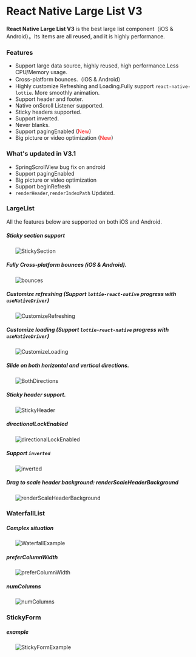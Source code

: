 <!--
 * @Author: 石破天惊
 * @email: shanshang130@gmail.com
 * @Date: 2021-07-29 18:09:43
 * @LastEditTime: 2021-07-29 18:22:48
 * @LastEditors: 石破天惊
 * @Description: 
-->
# **React Native Large List V3**
**React Native Large List V3** is the best large list component（iOS & Android）。Its items are all reused, and it is highly performance.

### Features

* Support large data source, highly reused, high performance.Less CPU/Memory usage.
* Cross-platform bounces.（iOS & Android）
* Highly customize Refreshing and Loading.Fully support `react-native-lottie`. More smoothly animation.
* Support header and footer.
* Native onScroll Listener supported.
* Sticky headers supported.
* Support inverted.
* Never blanks.
* Support pagingEnabled (<font color=red>New</font>)
* Big picture or video optimization (<font color=red>New</font>)

### What's updated in V3.1
* SpringScrollView bug fix on android
* Support pagingEnabled
* Big picture or video optimization
* Support beginRefresh
* `renderHeader`,`renderIndexPath` Updated. 

### LargeList

All the features below are supported on both iOS and Android.

##### Sticky section support

&nbsp;&nbsp;&nbsp;&nbsp;&nbsp;&nbsp;![StickySection](../res/StickySection.gif)

##### Fully Cross-platform bounces (iOS & Android).

&nbsp;&nbsp;&nbsp;&nbsp;&nbsp;&nbsp;![bounces](../res/bounces.gif)

##### Customize refreshing (Support `lottie-react-native` progress with `useNativeDriver`)

&nbsp;&nbsp;&nbsp;&nbsp;&nbsp;&nbsp;![CustomizeRefreshing](../res/CustomizeRefreshing.gif)

##### Customize loading (Support `lottie-react-native` progress with `useNativeDriver`)

&nbsp;&nbsp;&nbsp;&nbsp;&nbsp;&nbsp;![CustomizeLoading](../res/CustomizeLoading.gif)

##### Slide on both horizontal and vertical directions.

&nbsp;&nbsp;&nbsp;&nbsp;&nbsp;&nbsp;![BothDirections](../res/BothDirections.gif)

##### Sticky header support.

&nbsp;&nbsp;&nbsp;&nbsp;&nbsp;&nbsp;![StickyHeader](../res/StickyHeader.gif)

##### directionalLockEnabled

&nbsp;&nbsp;&nbsp;&nbsp;&nbsp;&nbsp;![directionalLockEnabled](../res/directionalLockEnabled.gif)

##### Support `inverted`

&nbsp;&nbsp;&nbsp;&nbsp;&nbsp;&nbsp;![inverted](../res/inverted.gif)

##### Drag to scale header background: renderScaleHeaderBackground

&nbsp;&nbsp;&nbsp;&nbsp;&nbsp;&nbsp;![renderScaleHeaderBackground](../res/renderScaleHeaderBackground.gif)

### WaterfallList

##### Complex situation

&nbsp;&nbsp;&nbsp;&nbsp;&nbsp;&nbsp;![WaterfallExample](../res/WaterfallExample.png)

##### preferColumnWidth

&nbsp;&nbsp;&nbsp;&nbsp;&nbsp;&nbsp;![preferColumnWidth](../res/preferColumnWidth.gif)

##### numColumns

&nbsp;&nbsp;&nbsp;&nbsp;&nbsp;&nbsp;![numColumns](../res/numColumns.gif)

### StickyForm

##### example

&nbsp;&nbsp;&nbsp;&nbsp;&nbsp;&nbsp;![StickyFormExample](../res/StickyFormExample.gif)
